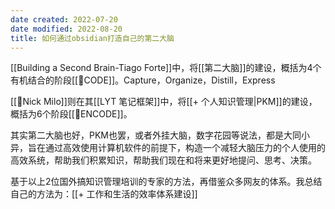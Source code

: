 ```yaml
---
date created: 2022-07-20
date modified: 2022-08-20
title: 如何通过obsidian打造自己的第二大脑
---
```


[[Building a Second Brain-Tiago Forte]]中，将[[第二大脑]]的建设，概括为4个有机结合的阶段[[🔡CODE]]。Capture，Organize，Distill，Express

[[🧑Nick Milo]]则在其[[LYT 笔记框架]]中，将[[+ 个人知识管理|PKM]]的建设，概括为6个阶段[[🔡ENCODE]]。

其实第二大脑也好，PKM也罢，或者外挂大脑，数字花园等说法，都是大同小异，旨在通过高效使用计算机软件的前提下，构造一个减轻大脑压力的个人使用的高效系统，帮助我们积累知识，帮助我们现在和将来更好地提问、思考、决策。

基于以上2位国外搞知识管理培训的专家的方法，再借鉴众多网友的体系。我总结自己的方法为：[[+ 工作和生活的效率体系建设]]
